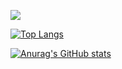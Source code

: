 ![](https://komarev.com/ghpvc/?username=bjfssd757)

[![Top Langs](https://github-readme-stats.vercel.app/api/top-langs/?username=bjfssd757&layout=compact)](https://github.com/anuraghazra/github-readme-stats)

[![Anurag's GitHub stats](https://github-readme-stats.vercel.app/api?username=bjfssd757)](https://github.com/anuraghazra/github-readme-stats)

